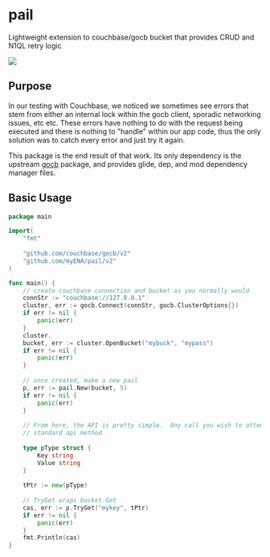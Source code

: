 # pail
Lightweight extension to couchbase/gocb bucket that provides CRUD and N1QL retry logic

[![](https://img.shields.io/badge/godoc-reference-5272B4.svg?style=flat-square)](https://godoc.org/github.com/myENA/pail)

## Purpose
In our testing with Couchbase, we noticed we sometimes see errors that stem from either an internal lock within the
gocb client, sporadic networking issues, etc etc.  These errors have nothing to do with the request being executed and
there is nothing to "handle" within our app code, thus the only solution was to catch every error and just try it again.

This package is the end result of that work.  Its only dependency is the upstream 
[gocb](https://github.com/couchbase/gocb) package, and provides glide, dep, and mod dependency manager files.

## Basic Usage

```go
package main

import(
	"fmt"
	
    "github.com/couchbase/gocb/v2"
    "github.com/myENA/pail/v2"
)

func main() {
	// create couchbase connection and bucket as you normally would
	connStr := "couchbase://127.0.0.1"
    cluster, err := gocb.Connect(connStr, gocb.ClusterOptions{})
    if err != nil {
    	panic(err)
    }
    cluster.
    bucket, err := cluster.OpenBucket("mybuck", "mypass")
    if err != nil {
    	panic(err)
    }
    
    // once created, make a new pail 
    p, err := pail.New(bucket, 5)
    if err != nil {
    	panic(err)
    }
    
    // From here, the API is pretty simple.  Any call you wish to attempt retries on, execute the "TryX" version of the
    // standard api method
    
    type pType struct {
    	Key string
    	Value string
    }
    
    tPtr := new(pType)
    
    // TryGet wraps bucket.Get
    cas, err := p.TryGet("mykey", tPtr)
    if err != nil {
    	panic(err)
    }
    fmt.Println(cas)
}

```